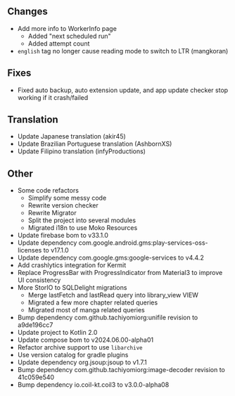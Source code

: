 <!-- Formatting
## Additions  ?? New features

## Changes  ?? Behaviour changes

## Fixes  ?? Bugfixes

## Translation  ?? translation changes/updates

## Other  ?? Technical stuff, what happened behind the scene
-->
## Changes
- Add more info to WorkerInfo page
  - Added "next scheduled run"
  - Added attempt count
- `english` tag no longer cause reading mode to switch to LTR (mangkoran)

## Fixes
- Fixed auto backup, auto extension update, and app update checker stop working
  if it crash/failed

## Translation
- Update Japanese translation (akir45)
- Update Brazilian Portuguese translation (AshbornXS)
- Update Filipino translation (infyProductions)

## Other
- Some code refactors
  - Simplify some messy code
  - Rewrite version checker
  - Rewrite Migrator
  - Split the project into several modules
  - Migrated i18n to use Moko Resources
- Update firebase bom to v33.1.0
- Update dependency com.google.android.gms:play-services-oss-licenses to v17.1.0
- Update dependency com.google.gms:google-services to v4.4.2
- Add crashlytics integration for Kermit
- Replace ProgressBar with ProgressIndicator from Material3 to improve UI consistency
- More StorIO to SQLDelight migrations
  - Merge lastFetch and lastRead query into library_view VIEW
  - Migrated a few more chapter related queries
  - Migrated most of manga related queries
- Bump dependency com.github.tachiyomiorg:unifile revision to a9de196cc7
- Update project to Kotlin 2.0
- Update compose bom to v2024.06.00-alpha01
- Refactor archive support to use `libarchive`
- Use version catalog for gradle plugins
- Update dependency org.jsoup:jsoup to v1.7.1
- Bump dependency com.github.tachiyomiorg:image-decoder revision to 41c059e540
- Bump dependency io.coil-kt.coil3 to v3.0.0-alpha08
